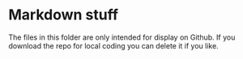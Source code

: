 # Markdown stuff

The files in this folder are only intended for display on Github. If you download the repo for local coding you can delete it if you like.
